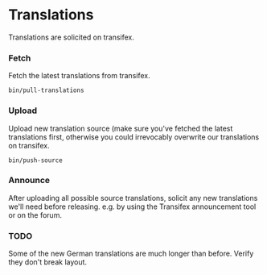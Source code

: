 # Translations

Translations are solicited on transifex.

### Fetch

Fetch the latest translations from transifex.

    bin/pull-translations

### Upload

Upload new translation source (make sure you've fetched the latest
translations first, otherwise you could irrevocably overwrite our
translations on transifex.

    bin/push-source

### Announce

After uploading all possible source translations, solicit any new
translations we'll need before releasing. e.g. by using the Transifex
announcement tool or on the forum.


### TODO

Some of the new German translations are much longer than before. Verify
they don't break layout.
